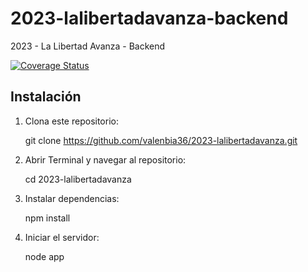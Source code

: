 # 2023-lalibertadavanza-backend
2023 - La Libertad Avanza - Backend

[![Coverage Status](https://coveralls.io/repos/github/valenbia36/2023-lalibertadavanza/badge.svg?branch=main)](https://coveralls.io/github/valenbia36/2023-lalibertadavanza?branch=main)

## Instalación

1. Clona este repositorio:

   git clone https://github.com/valenbia36/2023-lalibertadavanza.git

   
2. Abrir Terminal y navegar al repositorio:
   
   cd 2023-lalibertadavanza

3. Instalar dependencias:
   
   npm install

4. Iniciar el servidor:
   
   node app
